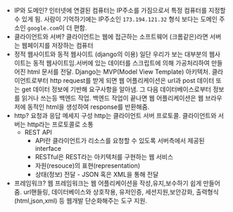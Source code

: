 - IP와 도메인?
인터넷에 연결된 컴퓨터는 IP주소를 가짐으로서 특정 컴퓨터를 지정할 수 있게 됨. 사람이 기억하기에는 IP주소인 ```173.194.121.32``` 형식 보다는 도메인 주소인 ```google.com```이 더 편함.
- 클라이언트와 서버?
클라이언트는 웹에 접근하는 소프트웨어 (크롬같은)라면 서버는 웹페이지를 저장하는 컴퓨터
- 정적 웹사이트와 동적 웹사이트 (django의 이용)
일단 우리가 보는 대부분의 웹사이트는 동적 웹사이트임.서버에 있는 데이터를 스크립트에 의해 가공처리하여 만들어진 html 문서를 전달. Django는 MVP(Model View Template) 아키텍처. 클라이언트로부터 http request를 받게 되면 웹 어플리케이션은 url과 post 데이터 또는 get 데이터 정보에 기반해 요구사항을 알아냄. 그 다음 데이터베이스로부터 정보를 읽거나 쓰는등 백엔드 작업. 백엔드 작업이 끝나면 웹 어플리케이션은 웹 브라우저에 동적인 html을 생성하여 response를 반환해줌.
- http? 요청과 응답 메세지 구성
http는 클라이언트 서버 프로토콜. 클라이언트와 서버는 http라는 프로토콜로 소통
  * REST API
    * API란 클라이언트가 리소스를 요청할 수 있도록 서버측에서 제공된 interface
    * RESTful은 REST라는 아키텍처를 구현하는 웹 서비스
    * 자원(resouce)의 표현(representation)
    * 상태(정보) 전달 - JSON 혹은 XML을 통해 전달
- 프레임워크?
  웹 프레임워크는 웹 어플리케이션을 작성,유지,보수하기 쉽게 만들어줌. url핸들링, 데이터베이스와 상호작용, 유저인증, 세션지원,보안강화, 출력형식(html,json,xml) 등 웹개발 단순화해주는 도구 지원.